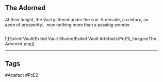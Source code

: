 ## The Adorned
At their height, the Vaal glittered under the sun.
A decade, a century, an aeon of prosperity...
now nothing more than a passing wonder.
##
![[Exiled-Vault/Exiled Vault Shared/Exiled Vault Artefacts/PoE1/_Images/The Adorned.png]]

---
## Tags
#Artefact
#PoE2